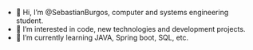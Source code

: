 - 👋 Hi, I’m @SebastianBurgos, computer and systems engineering student.
- 👀 I’m interested in code, new technologies and development projects.
- 🌱 I’m currently learning JAVA, Spring boot, SQL, etc.

<!---
SebastianBurgos/SebastianBurgos is a ✨ special ✨ repository because its `README.md` (this file) appears on your GitHub profile.
You can click the Preview link to take a look at your changes.
--->
